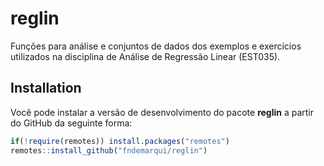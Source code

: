 
# reglin

Funções para análise e conjuntos de dados dos exemplos e exercícios
utilizados na disciplina de Análise de Regressão Linear (EST035).

## Installation

Você pode instalar a versão de desenvolvimento do pacote **reglin** a
partir do GitHub da seguinte forma:


``` r
if(!require(remotes)) install.packages("remotes")
remotes::install_github("fndemarqui/reglin")
```
